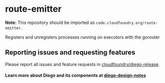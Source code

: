 route-emitter
=============

**Note**: This repository should be imported as `code.cloudfoundry.org/route-emitter`.

Registers and unregisters processes running on executors with the gorouter

## Reporting issues and requesting features

Please report all issues and feature requests in [cloudfoundry/diego-release](https://github.com/cloudfoundry/diego-release/issues).

#### Learn more about Diego and its components at [diego-design-notes](https://github.com/cloudfoundry/diego-design-notes)
